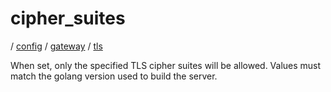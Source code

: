 # cipher_suites

/ [config](/ref/config/index.md) / [gateway](/ref/config/config/gateway/index.md) / [tls](/ref/config/config/gateway/tls/index.md)

When set, only the specified TLS cipher suites will be allowed. Values must match the golang version used to build the server.

